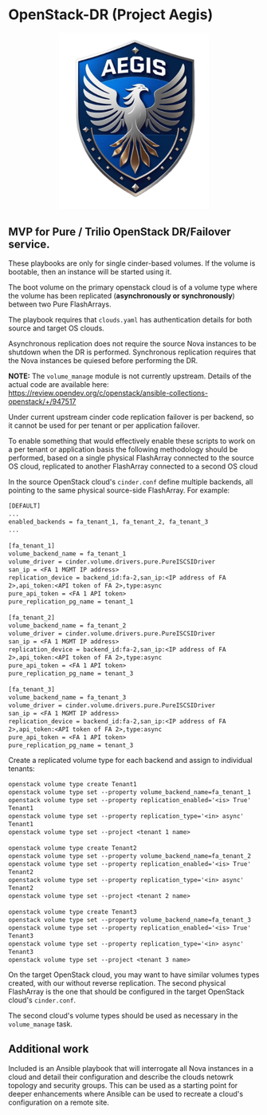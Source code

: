 # OpenStack-DR (Project Aegis)
<div align="center">
<img src="aegis.png" alt="Aegis Logo" width="300">
</div>

## MVP for Pure / Trilio OpenStack DR/Failover service.

These playbooks are only for single cinder-based volumes. If the volume is bootable, then an instance will be started using it.

The boot volume on the primary openstack cloud is of a volume type where the volume has been replicated (**asynchronously or synchronously**) between two Pure FlashArrays.

The playbook requires that `clouds.yaml` has authentication details for both source and target OS clouds.

Asynchronous replication does not require the source Nova instances to be shutdown when the DR is performed.
Synchronous replication requires that the Nova instances be quiesed before performing the DR.

**NOTE:** The `volume_manage` module is not currently upstream. Details of the actual code are available here: https://review.opendev.org/c/openstack/ansible-collections-openstack/+/947517

Under current upstream cinder code replication failover is per backend, so it cannot be used for per tenant or per application failover.

To enable something that would effectively enable these scripts to work on a per tenant or application basis the following methodology should be performed, based on a single physical FlashArray connected to the source OS cloud, replicated to another FlashArray connected to a second OS cloud

In the source OpenStack cloud's `cinder.conf` define multiple backends, all pointing to the same physical source-side FlashArray. For example:

```
[DEFAULT]
...
enabled_backends = fa_tenant_1, fa_tenant_2, fa_tenant_3
...

[fa_tenant_1]
volume_backend_name = fa_tenant_1
volume_driver = cinder.volume.drivers.pure.PureISCSIDriver
san_ip = <FA 1 MGMT IP address>
replication_device = backend_id:fa-2,san_ip:<IP address of FA 2>,api_token:<API token of FA 2>,type:async
pure_api_token = <FA 1 API token>
pure_replication_pg_name = tenant_1

[fa_tenant_2]
volume_backend_name = fa_tenant_2
volume_driver = cinder.volume.drivers.pure.PureISCSIDriver
san_ip = <FA 1 MGMT IP address>
replication_device = backend_id:fa-2,san_ip:<IP address of FA 2>,api_token:<API token of FA 2>,type:async
pure_api_token = <FA 1 API token>
pure_replication_pg_name = tenant_3

[fa_tenant_3]
volume_backend_name = fa_tenant_3
volume_driver = cinder.volume.drivers.pure.PureISCSIDriver
san_ip = <FA 1 MGMT IP address>
replication_device = backend_id:fa-2,san_ip:<IP address of FA 2>,api_token:<API token of FA 2>,type:async
pure_api_token = <FA 1 API token>
pure_replication_pg_name = tenant_3
```

Create a replicated volume type for each backend and assign to individual tenants:
```
openstack volume type create Tenant1
openstack volume type set --property volume_backend_name=fa_tenant_1
openstack volume type set --property replication_enabled='<is> True' Tenant1
openstack volume type set --property replication_type='<in> async' Tenant1
openstack volume type set --project <tenant 1 name>

openstack volume type create Tenant2
openstack volume type set --property volume_backend_name=fa_tenant_2
openstack volume type set --property replication_enabled='<is> True' Tenant2
openstack volume type set --property replication_type='<in> async' Tenant2
openstack volume type set --project <tenant 2 name>

openstack volume type create Tenant3
openstack volume type set --property volume_backend_name=fa_tenant_3
openstack volume type set --property replication_enabled='<is> True' Tenant3
openstack volume type set --property replication_type='<in> async' Tenant3
openstack volume type set --project <tenant 3 name>
```

On the target OpenStack cloud, you may want to have similar volumes types created, with our without reverse replication. The second physical FlashArray is the one that should be configured in the target OpenStack cloud's `cinder.conf`.

The second cloud's volume types should be used as necessary in the `volume_manage` task.

## Additional work 
Included is an Ansible playbook that will interrogate all Nova instances in a cloud and detail their configuration and describe the clouds netowrk topology and security groups.
This can be used as a starting point for deeper enhancements where Ansible can be used to recreate a cloud's configuration on a remote site.
